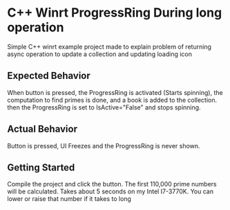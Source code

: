 # C++ Winrt ProgressRing During long operation

Simple C++ winrt example project made to explain problem of returning async operation to update a collection
and updating loading icon


## Expected Behavior
  When button is pressed, the ProgressRing is activated (Starts spinning), the computation to find primes is done,
  and a book is added to the collection. then the ProgressRing is set to IsActive="False" and stops spinning.

## Actual Behavior
  Button is pressed, UI Freezes and the ProgressRing is never shown.

## Getting Started

Compile the project and click the button. The first 110,000 prime numbers will be calculated. Takes about 5 seconds
on my Intel I7-3770K. You can lower or raise that number if it takes to long



